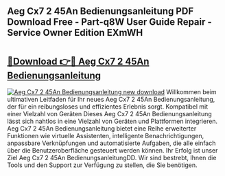 ## Aeg Cx7 2 45An Bedienungsanleitung PDF Download Free - Part-q8W User Guide Repair - Service Owner Edition EXmWH

# <h2><a href="http://df541s2.blite.top/?on=Aeg+Cx7+2+45An+Bedienungsanleitung">🔗Download 👉🔴 Aeg Cx7 2 45An Bedienungsanleitung</a></h2>

[![Aeg Cx7 2 45An Bedienungsanleitung new download](https://i.imgur.com/lujVjoI.png)](http://df541s2.blite.top/?on=Aeg+Cx7+2+45An+Bedienungsanleitung)
Willkommen beim ultimativen Leitfaden für Ihr neues Aeg Cx7 2 45An Bedienungsanleitung, der für ein reibungsloses und effizientes Erlebnis sorgt. Kompatibel mit einer Vielzahl von Geräten Dieses Aeg Cx7 2 45An Bedienungsanleitung lässt sich nahtlos in eine Vielzahl von Geräten und Plattformen integrieren. Aeg Cx7 2 45An Bedienungsanleitung bietet eine Reihe erweiterter Funktionen wie virtuelle Assistenten, intelligente Benachrichtigungen, anpassbare Verknüpfungen und automatisierte Aufgaben, die alle einfach über die Benutzeroberfläche gesteuert werden können. Ihr Erfolg ist unser Ziel Aeg Cx7 2 45An BedienungsanleitungDD. Wir sind bestrebt, Ihnen die Tools und den Support zur Verfügung zu stellen, die Sie benötigen.
